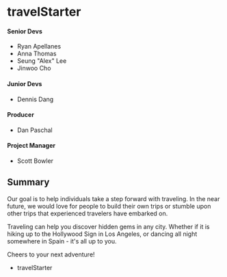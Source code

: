 # travelStarter

#### Senior Devs
- Ryan Apellanes
- Anna Thomas
- Seung "Alex" Lee
- Jinwoo Cho

#### Junior Devs
- Dennis Dang

#### Producer
- Dan Paschal

#### Project Manager
- Scott Bowler


Summary
--------------------
Our goal is to help individuals take a step forward with traveling. In the near future, we would love for people to build their own trips or stumble upon other trips that experienced travelers have embarked on.

Traveling can help you discover hidden gems in any city. Whether if it is hiking up to the Hollywood Sign in Los Angeles, or dancing all night somewhere in Spain - it's all up to you.

Cheers to your next adventure!

- travelStarter

